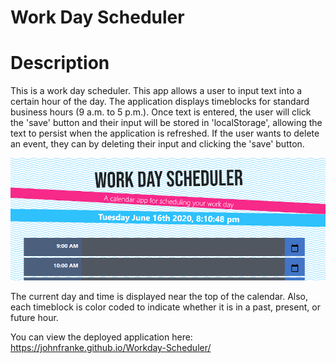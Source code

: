 # Work Day Scheduler

# Description

This is a work day scheduler. This app allows a user to input text into a certain hour of the day.  The application displays timeblocks for standard business hours (9 a.m. to 5 p.m.). Once text is entered, the user will click the 'save' button and their input will be stored in 'localStorage', allowing the text to persist when the application is refreshed. If the user wants to delete an event, they can by deleting their input and clicking the 'save' button.

![Preview Image](preview.png)

The current day and time is displayed near the top of the calendar. Also, each timeblock is color coded to indicate whether it is in a past, present, or future hour.

You can view the deployed application here: https://johnfranke.github.io/Workday-Scheduler/
